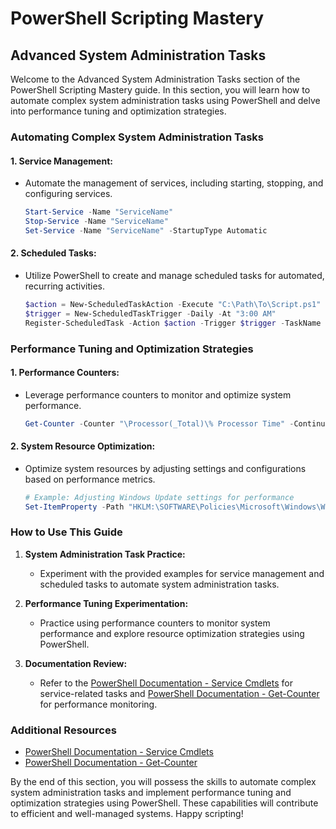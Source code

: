 # PowerShell Scripting Mastery

## Advanced System Administration Tasks

Welcome to the Advanced System Administration Tasks section of the PowerShell Scripting Mastery guide. In this section, you will learn how to automate complex system administration tasks using PowerShell and delve into performance tuning and optimization strategies.

### Automating Complex System Administration Tasks

#### 1. **Service Management:**
   - Automate the management of services, including starting, stopping, and configuring services.
     ```powershell
     Start-Service -Name "ServiceName"
     Stop-Service -Name "ServiceName"
     Set-Service -Name "ServiceName" -StartupType Automatic
     ```

#### 2. **Scheduled Tasks:**
   - Utilize PowerShell to create and manage scheduled tasks for automated, recurring activities.
     ```powershell
     $action = New-ScheduledTaskAction -Execute "C:\Path\To\Script.ps1"
     $trigger = New-ScheduledTaskTrigger -Daily -At "3:00 AM"
     Register-ScheduledTask -Action $action -Trigger $trigger -TaskName "DailyTask"
     ```

### Performance Tuning and Optimization Strategies

#### 1. **Performance Counters:**
   - Leverage performance counters to monitor and optimize system performance.
     ```powershell
     Get-Counter -Counter "\Processor(_Total)\% Processor Time" -Continuous -SampleInterval 5
     ```

#### 2. **System Resource Optimization:**
   - Optimize system resources by adjusting settings and configurations based on performance metrics.
     ```powershell
     # Example: Adjusting Windows Update settings for performance
     Set-ItemProperty -Path "HKLM:\SOFTWARE\Policies\Microsoft\Windows\WindowsUpdate" -Name "AUOptions" -Value 2
     ```

### How to Use This Guide

1. **System Administration Task Practice:**
   - Experiment with the provided examples for service management and scheduled tasks to automate system administration tasks.

2. **Performance Tuning Experimentation:**
   - Practice using performance counters to monitor system performance and explore resource optimization strategies using PowerShell.

3. **Documentation Review:**
   - Refer to the [PowerShell Documentation - Service Cmdlets](https://docs.microsoft.com/en-us/powershell/scripting/learn/deep-dives/everything-about-about_services) for service-related tasks and [PowerShell Documentation - Get-Counter](https://docs.microsoft.com/en-us/powershell/module/microsoft.powershell.diagnostics/get-counter) for performance monitoring.

### Additional Resources

- [PowerShell Documentation - Service Cmdlets](https://docs.microsoft.com/en-us/powershell/scripting/learn/deep-dives/everything-about-about_services)
- [PowerShell Documentation - Get-Counter](https://docs.microsoft.com/en-us/powershell/module/microsoft.powershell.diagnostics/get-counter)

By the end of this section, you will possess the skills to automate complex system administration tasks and implement performance tuning and optimization strategies using PowerShell. These capabilities will contribute to efficient and well-managed systems. Happy scripting!
